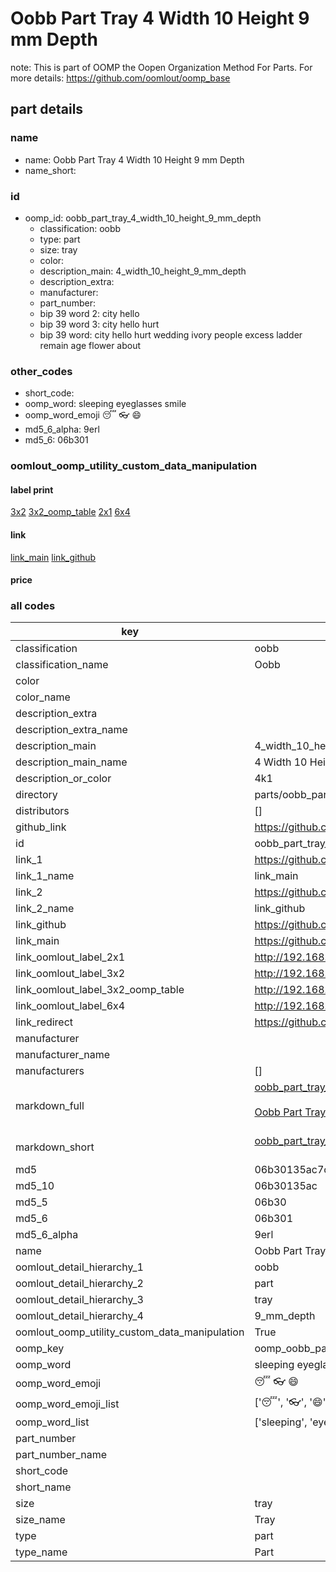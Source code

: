 # Oobb Part Tray 4 Width 10 Height 9 mm Depth  

note: This is part of OOMP the Oopen Organization Method For Parts. For more details: https://github.com/oomlout/oomp_base

##  part details
  







### name
* name: Oobb Part Tray 4 Width 10 Height 9 mm Depth
* name_short: 
### id
* oomp_id: oobb_part_tray_4_width_10_height_9_mm_depth
  * classification: oobb
  * type: part
  * size: tray
  * color: 
  * description_main: 4_width_10_height_9_mm_depth
  * description_extra: 
  * manufacturer: 
  * part_number: 
  * bip 39 word 2: city hello
  * bip 39 word 3: city hello hurt
  * bip 39 word: city hello hurt wedding ivory people excess ladder remain age flower about

### other_codes
* short_code: 
* oomp_word: sleeping eyeglasses smile
* oomp_word_emoji :sleeping: :eyeglasses: :smile:
* md5_6_alpha: 9erl
* md5_6: 06b301






### oomlout_oomp_utility_custom_data_manipulation
#### label print
[3x2](http://192.168.1.245:1112/?label=oomp%209erl)
[3x2_oomp_table](http://192.168.1.108:1112/?label=oomp%209erl)
[2x1](http://192.168.1.242:1112/?label=oomp%209erl)
[6x4](http://192.168.1.55:1112/?label=oomp%209erl)    

#### link

[link_main](https://github.com/oomlout/oomlout_oomp_version_1_messy/tree/main/parts/oobb_part_tray_4_width_10_height_9_mm_depth) [link_github](https://github.com/oomlout/oomlout_oomp_version_1_messy/tree/main/parts/oobb_part_tray_4_width_10_height_9_mm_depth)                             

#### price







### all codes 
| key | value |  
| --- | --- |  
| classification | oobb |  
| classification_name | Oobb |  
| color |  |  
| color_name |  |  
| description_extra |  |  
| description_extra_name |  |  
| description_main | 4_width_10_height_9_mm_depth |  
| description_main_name | 4 Width 10 Height 9 mm Depth |  
| description_or_color | 4k1 |  
| directory | parts/oobb_part_tray_4_width_10_height_9_mm_depth |  
| distributors | [] |  
| github_link | https://github.com/oomlout/oomlout_oomp_part_src/tree/main/parts/oobb_part_tray_4_width_10_height_9_mm_depth |  
| id | oobb_part_tray_4_width_10_height_9_mm_depth |  
| link_1 | https://github.com/oomlout/oomlout_oomp_version_1_messy/tree/main/parts/oobb_part_tray_4_width_10_height_9_mm_depth |  
| link_1_name | link_main |  
| link_2 | https://github.com/oomlout/oomlout_oomp_version_1_messy/tree/main/parts/oobb_part_tray_4_width_10_height_9_mm_depth |  
| link_2_name | link_github |  
| link_github | https://github.com/oomlout/oomlout_oomp_version_1_messy/tree/main/parts/oobb_part_tray_4_width_10_height_9_mm_depth |  
| link_main | https://github.com/oomlout/oomlout_oomp_version_1_messy/tree/main/parts/oobb_part_tray_4_width_10_height_9_mm_depth |  
| link_oomlout_label_2x1 | http://192.168.1.242:1112/?label=oomp%209erl |  
| link_oomlout_label_3x2 | http://192.168.1.245:1112/?label=oomp%209erl |  
| link_oomlout_label_3x2_oomp_table | http://192.168.1.108:1112/?label=oomp%209erl |  
| link_oomlout_label_6x4 | http://192.168.1.55:1112/?label=oomp%209erl |  
| link_redirect | https://github.com/oomlout/oomlout_oomp_version_1_messy/tree/main/parts/oobb_part_tray_4_width_10_height_9_mm_depth |  
| manufacturer |  |  
| manufacturer_name |  |  
| manufacturers | [] |  
| markdown_full | [oobb_part_tray_4_width_10_height_9_mm_depth](none)<br>[](none)<br>[Oobb Part Tray 4 Width 10 Height 9 Mm Depth](none)<br><br> |  
| markdown_short | [oobb_part_tray_4_width_10_height_9_mm_depth](none)<br><br> |  
| md5 | 06b30135ac7c69d28b3b7f8edf9ab14b |  
| md5_10 | 06b30135ac |  
| md5_5 | 06b30 |  
| md5_6 | 06b301 |  
| md5_6_alpha | 9erl |  
| name | Oobb Part Tray 4 Width 10 Height 9 mm Depth |  
| oomlout_detail_hierarchy_1 | oobb |  
| oomlout_detail_hierarchy_2 | part |  
| oomlout_detail_hierarchy_3 | tray |  
| oomlout_detail_hierarchy_4 | 9_mm_depth |  
| oomlout_oomp_utility_custom_data_manipulation | True |  
| oomp_key | oomp_oobb_part_tray_4_width_10_height_9_mm_depth |  
| oomp_word | sleeping eyeglasses smile |  
| oomp_word_emoji | :sleeping: :eyeglasses: :smile: |  
| oomp_word_emoji_list | [':sleeping:', ':eyeglasses:', ':smile:'] |  
| oomp_word_list | ['sleeping', 'eyeglasses', 'smile'] |  
| part_number |  |  
| part_number_name |  |  
| short_code |  |  
| short_name |  |  
| size | tray |  
| size_name | Tray |  
| type | part |  
| type_name | Part |  
